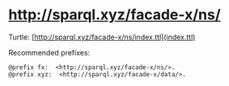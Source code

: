 # http://sparql.xyz/facade-x/ns/

Turtle: [http://sparql.xyz/facade-x/ns/index.ttl](index.ttl)

Recommended prefixes:
```
@prefix fx:  <http://sparql.xyz/facade-x/ns/>.
@prefix xyz:  <http://sparql.xyz/facade-x/data/>.
```